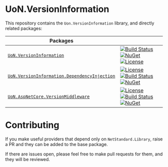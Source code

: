 # UoN.VersionInformation

This repository contains the `Uon.VersionInformation` library, and directly related packages:

Packages ||
-|-
[`UoN.VersionInformation`](./src/UoN.VersionInformation/README.md) | [![Build Status](https://github.com/uon-nuget/UoN.VersionInformation/actions/workflows/build.versioninformation.yml/badge.svg)](https://github.com/uon-nuget/UoN.VersionInformation/actions/workflows/build.versioninformation.yml) [![NuGet](https://img.shields.io/nuget/v/UoN.VersionInformation.svg)](https://www.nuget.org/packages/UoN.VersionInformation/) [![License](https://img.shields.io/badge/licence-MIT-blue.svg)](https://opensource.org/licenses/MIT)
[`UoN.VersionInformation.DependencyInjection`](./src/UoN.VersionInformation.DependencyInjection/README.md) | [![License](https://img.shields.io/badge/licence-MIT-blue.svg)](https://opensource.org/licenses/MIT) [![Build Status](https://travis-ci.org/UniversityOfNottingham/UoN.VersionInformation.svg?branch=master)](https://travis-ci.org/UniversityOfNottingham/UoN.VersionInformation) [![NuGet](https://img.shields.io/nuget/v/UoN.VersionInformation.DependencyInjection.svg)](https://www.nuget.org/packages/UoN.VersionInformation.DependencyInjection/)
[`UoN.AspNetCore.VersionMiddleware`](./src/UoN.AspNetCore.VersionMiddleware/README.md) | [![License](https://img.shields.io/badge/licence-MIT-blue.svg)](https://opensource.org/licenses/MIT) [![Build Status](https://travis-ci.org/UniversityOfNottingham/UoN.VersionInformation.svg?branch=master)](https://travis-ci.org/UniversityOfNottingham/UoN.VersionInformation) [![NuGet](https://img.shields.io/nuget/v/UoN.AspNetCore.VersionMiddleware.svg)](https://www.nuget.org/packages/UoN.AspNetCore.VersionMiddleware/)

# Contributing

If you make useful providers that depend only on `NetStandard.Library`, raise a PR and they can be added to the base package.

If there are issues open, please feel free to make pull requests for them, and they will be reviewed.